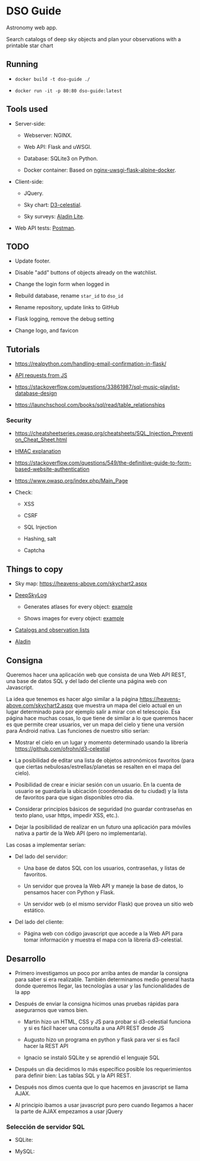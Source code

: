 # DSO Guide

Astronomy web app.

Search catalogs of deep sky objects and plan your observations with a printable
star chart

## Running

- `docker build -t dso-guide ./`

- `docker run -it -p 80:80 dso-guide:latest`

## Tools used

- Server-side:

    - Webserver: NGINX.

    - Web API: Flask and uWSGI.

    - Database: SQLite3 on Python.

    - Docker container: Based on [nginx-uwsgi-flask-alpine-docker](https://github.com/hellt/nginx-uwsgi-flask-alpine-docker).

- Client-side:

    - JQuery.

    - Sky chart: [D3-celestial](https://github.com/ofrohn/d3-celestial).

    - Sky surveys: [Aladin Lite](http://aladin.u-strasbg.fr/#AladinLite).

- Web API tests: [Postman](https://www.getpostman.com/products).

## TODO

- Update footer.

- Disable "add" buttons of objects already on the watchlist.

- Change the login form when logged in

- Rebuild database, rename `star_id` to `dso_id`

- Rename repository, update links to GitHub

- Flask logging, remove the debug setting

- Change logo, and favicon

## Tutorials

- https://realpython.com/handling-email-confirmation-in-flask/

- [API requests from JS](https://stackoverflow.com/questions/36975619/how-to-call-a-rest-web-service-api-from-javascript)

- https://stackoverflow.com/questions/33861987/sql-music-playlist-database-design

- https://launchschool.com/books/sql/read/table_relationships

### Security

- https://cheatsheetseries.owasp.org/cheatsheets/SQL_Injection_Prevention_Cheat_Sheet.html

- [HMAC explanation](https://www.ida.liu.se/~TDP024/labs/hmacarticle.pdf)

- https://stackoverflow.com/questions/549/the-definitive-guide-to-form-based-website-authentication

- https://www.owasp.org/index.php/Main_Page

- Check:

    - XSS

    - CSRF

    - SQL Injection

    - Hashing, salt

    - Captcha

## Things to copy

- Sky map: https://heavens-above.com/skychart2.aspx

- [DeepSkyLog](https://www.deepskylog.org/index.php?indexAction=view_atlaspagesv)

    - Generates atlases for every object: [example](https://www.deepskylog.org/atlas.pdf.php?zoom=17&object=M+18)

    - Shows images for every object: [example](https://archive.stsci.edu/cgi-bin/dss_search?v=poss2ukstu_red&r=0+24+5.0&d=-72+-5&e=J2000&h=60.0&w=60&f=gif&c=none&fov=NONE&v3=)

- [Catalogs and observation lists](http://www.messier.seds.org/xtra/similar/catalogs.html)

- [Aladin](https://aladin.u-strasbg.fr/AladinLite/doc/)

## Consigna

Queremos hacer una aplicación web que consista de una Web API REST, una base de
datos SQL y del lado del cliente una página web con Javascript.

La idea que tenemos es hacer algo similar a la página
https://heavens-above.com/skychart2.aspx que muestra un mapa del cielo actual en
un lugar determinado para por ejemplo salir a mirar con el telescopio. Esa
página hace muchas cosas, lo que tiene de similar a lo que queremos hacer es que
permite crear usuarios, ver un mapa del cielo y tiene una versión para Android
nativa. Las funciones de nuestro sitio serían:

- Mostrar el cielo en un lugar y momento determinado usando la librería
    https://github.com/ofrohn/d3-celestial

- La posibilidad de editar una lista de objetos astronómicos favoritos (para que
    ciertas nebulosas/estrellas/planetas se resalten en el mapa del cielo).

- Posibilidad de crear e iniciar sesión con un usuario. En la cuenta de usuario
    se guardaría la ubicación (coordenadas de tu ciudad) y la lista de favoritos
    para que sigan disponibles otro día.

- Considerar principios básicos de seguridad (no guardar contraseñas en texto
    plano, usar https, impedir XSS, etc.).

- Dejar la posibilidad de realizar en un futuro una aplicación para móviles
    nativa a partir de la Web API (pero no implementarla).

Las cosas a implementar serían:

- Del lado del servidor:

    - Una base de datos SQL con los usuarios, contraseñas, y listas de favoritos.

    - Un servidor que provea la Web API y maneje la base de datos, lo pensamos
        hacer con Python y Flask.

    - Un servidor web (o el mismo servidor Flask) que provea un sitio web
        estático.

- Del lado del cliente:

    - Página web con código javascript que accede a la Web API para tomar
        información y muestra el mapa con la librería d3-celestial.

## Desarrollo

- Primero investigamos un poco por arriba antes de mandar la consigna para saber
    si era realizable. También determinamos medio general hasta donde queremos
    llegar, las tecnologías a usar y las funcionalidades de la app

- Después de enviar la consigna hicimos unas pruebas rápidas para asegurarnos
    que vamos bien.

    - Martin hizo un HTML, CSS y JS para probar si d3-celestial funciona y si es
        fácil hacer una consulta a una API REST desde JS

    - Augusto hizo un programa en python y flask para ver si es facil hacer la
        REST API

    - Ignacio se instaló SQLite y se aprendió el lenguaje SQL

- Después un día decidimos lo más específico posible los requerimientos para
    definir bien: Las tablas SQL y la API REST.

- Después nos dimos cuenta que lo que hacemos en javascript se llama AJAX.

- Al principio ibamos a usar javascript puro pero cuando llegamos a hacer la
    parte de AJAX empezamos a usar jQuery

### Selección de servidor SQL

- SQLite:

- MySQL:

